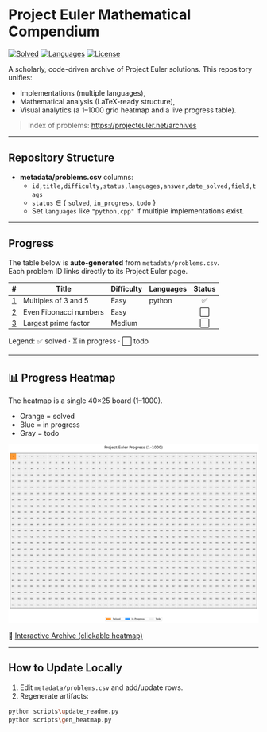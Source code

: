 # Project Euler Mathematical Compendium

[![Solved](https://img.shields.io/badge/Solved-1%2F1000-blue)](#progress)
[![Languages](https://img.shields.io/badge/Languages-Python%20%7C%20C++%20%7C%20Julia-green)](#repository-structure)
[![License](https://img.shields.io/badge/License-MIT-success)](#license)

A scholarly, code-driven archive of Project Euler solutions. This repository unifies:
- Implementations (multiple languages),
- Mathematical analysis (LaTeX-ready structure),
- Visual analytics (a 1–1000 grid heatmap and a live progress table).

> Index of problems: https://projecteuler.net/archives

---

## Repository Structure


- **metadata/problems.csv** columns:
  - `id,title,difficulty,status,languages,answer,date_solved,field,tags`
  - `status` ∈ { `solved`, `in_progress`, `todo` }
  - Set `languages` like `"python,cpp"` if multiple implementations exist.

---

## Progress

The table below is **auto-generated** from `metadata/problems.csv`.  
Each problem ID links directly to its Project Euler page.

<!-- PROGRESS_TABLE_START -->
| # | Title | Difficulty | Languages | Status |
|---:|---|---|---|:---:|
| [1](https://projecteuler.net/problem=1) | Multiples of 3 and 5 | Easy | python | ✅ |
| [2](https://projecteuler.net/problem=2) | Even Fibonacci numbers | Easy |  | ⬜ |
| [3](https://projecteuler.net/problem=3) | Largest prime factor | Medium |  | ⬜ |
<!-- PROGRESS_TABLE_END -->

Legend: ✅ solved · ⏳ in progress · ⬜ todo

---

## 📊 Progress Heatmap

The heatmap is a single 40×25 board (1–1000).  
- Orange = solved  
- Blue = in progress  
- Gray = todo

![Project Euler Heatmap](visualizations/heatmap.png)

🔗 [Interactive Archive (clickable heatmap)](https://nghia03092004.github.io/project-euler-mathematical-compendium/visualizations/archive.html)

---

## How to Update Locally

1) Edit `metadata/problems.csv` and add/update rows.  
2) Regenerate artifacts:
```bash
python scripts\update_readme.py
python scripts\gen_heatmap.py